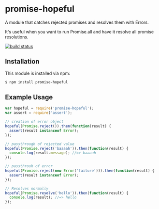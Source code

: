 # promise-hopeful

A module that catches rejected promises and resolves them with Errors.

It's useful when you want to run Promise.all and have it resolve all promise resolutions.

[![build status](https://secure.travis-ci.org/allain/promise-hopeful.png)](http://travis-ci.org/allain/promise-hopeful)

## Installation

This module is installed via npm:

``` bash
$ npm install promise-hopeful
```

## Example Usage

``` js
var hopeful = require('promise-hopeful');
var assert = require('assert');

// creation of error object
hopeful(Promise.reject()).then(function(result) {
  assert(result instanceof Error); 
});

// passthrough of rejected value
hopeful(Promise.reject('baaaah')).then(function(result) {
  console.log(result.message); //=> baaaah 
});

// passthrouh of error
hopeful(Promise.reject(new Error('failure'))).then(function(result) {
  assert(result instanceof Error); 
});

// Resolves normally
hopeful(Promise.resolve('hello')).then(function(result) {
  console.log(result); //=> hello
});

```
